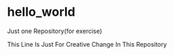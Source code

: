 # hello_world
Just one Repository(for exercise)

This Line Is Just For Creative Change In This Repository
